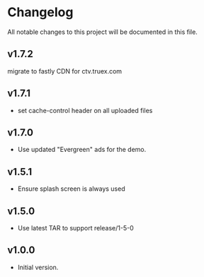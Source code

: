 # Changelog
All notable changes to this project will be documented in this file.

## v1.7.2
migrate to fastly CDN for ctv.truex.com

## v1.7.1
* set cache-control header on all uploaded files

## v1.7.0
* Use updated "Evergreen" ads for the demo.

## v1.5.1
* Ensure splash screen is always used

## v1.5.0
* Use latest TAR to support release/1-5-0

## v1.0.0
* Initial version.

